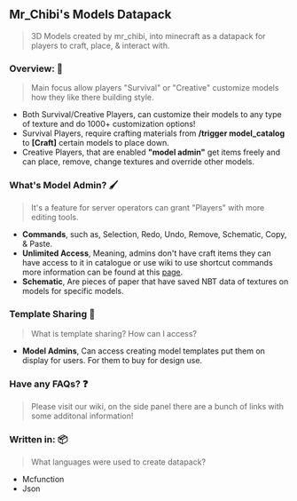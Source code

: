 ##  Mr_Chibi's Models Datapack
> 3D Models created by mr_chibi, into minecraft as a datapack for players to craft, place, & interact with.

###  Overview: 💭 
> Main focus allow players "Survival" or "Creative" customize models how they like there building style.

* Both Survival/Creative Players, can customize their models to any type of texture and do 1000+ customization options!
* Survival Players, require crafting materials from **/trigger model_catalog** to **[Craft]** certain models to place down.
* Creative Players, that are enabled **"model admin"** get items freely and can place, remove, change textures and override other models.

###  What's Model Admin? 🖌️ 
> It's a feature for server operators can grant "Players" with more editing tools.

* **Commands**, such as, Selection, Redo, Undo, Remove, Schematic, Copy, & Paste.
* **Unlimited Access**, Meaning, admins don't have craft items they can have access to it in catalogue or use wiki to use shortcut commands more information can be found at this [page](https://github.com/mr-chibi/models/wiki/Model-IDs).
* **Schematic**, Are pieces of paper that have saved NBT data of textures on models for specific models.

###  Template Sharing 🎁 
> What is template sharing? How can I access?
* **Model Admins**, Can access creating model templates put them on display for users. For them to buy for design use.

###  Have any FAQs? ❓ 
> Please visit our wiki, on the side panel there are a bunch of links with some additonal information!

###  Written in: 📦 
> What languages were used to create datapack?
* Mcfunction
* Json

